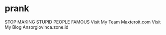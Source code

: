 # prank
STOP MAKING STUPID PEOPLE FAMOUS
Visit My Team Maxteroit.com
Visit My Blog Ansorgiovinca.zone.id
